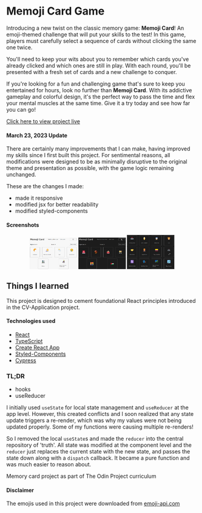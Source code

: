 # Memoji Card Game

Introducing a new twist on the classic memory game: **Memoji Card**! An emoji-themed challenge that will put your skills to the test! In this game, players must carefully select a sequence of cards without clicking the same one twice.

You'll need to keep your wits about you to remember which cards you've already clicked and which ones are still in play. With each round, you'll be presented with a fresh set of cards and a new challenge to conquer.

If you're looking for a fun and challenging game that's sure to keep you entertained for hours, look no further than **Memoji Card**. With its addictive gameplay and colorful design, it's the perfect way to pass the time and flex your mental muscles at the same time. Give it a try today and see how far you can go!

[Click here to view project live](https://athma-vasi.github.io/Memoji-Card/)

#### March 23, 2023 Update

There are certainly many improvements that I can make, having improved my skills since I first built this project. For sentimental reasons, all modifications were designed to be as minimally disruptive to the original theme and presentation as possible, with the game logic remaining unchanged.

These are the changes I made:

- made it responsive
- modified jsx for better readability
- modified styled-components

#### Screenshots

<div align="center">
  <img src="./src/images/light-easy-round1.png" alt="round 1 in light theme easy mode" width="125px"/>
  <img src="./src/images/dark-hard-round1.png" alt="round 1 in dark theme hard mode" width="125px"/>
  <img src="./src/images/dark-easy-round2.png" alt="round 2 in dark theme easy mode" width="125px"/>
</div>

## Things I learned

This project is designed to cement foundational React principles introduced in the CV-Application project.

#### Technologies used

- [React](https://react.dev/)
- [TypeScript](https://www.typescriptlang.org/)
- [Create React App](https://create-react-app.dev/)
- [Styled-Components](https://styled-components.com/)
- [Cypress](https://www.cypress.io/)

### TL;DR

- hooks
- useReducer

I initially used `useState` for local state management and `useReducer` at the app level. However, this created conflicts and I soon realized that any state update triggers a re-render, which was why my values were not being updated properly. Some of my functions were causing multiple re-renders!

So I removed the local `useState`s and made the `reducer` into the central repository of 'truth'. All state was modified at the component level and the `reducer` just replaces the current state with the new state, and passes the state down along with a `dispatch` callback. It became a pure function and was much easier to reason about.

Memory card project as part of The Odin Project curriculum

#### Disclaimer

The emojis used in this project were downloaded from [emoji-api.com](https://emoji-api.com/)
